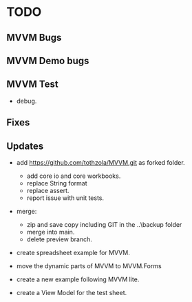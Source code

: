 # TODO

## MVVM Bugs

## MVVM Demo bugs

## MVVM Test

* debug.

## Fixes

## Updates
* add https://github.com/tothzola/MVVM.git as forked folder.
	* add core io and core workbooks. 
	* replace String format
	* replace assert.
	* report issue with unit tests.
* merge:
  * zip and save copy including GIT in the ..\backup folder
  * merge into main.
  * delete preview branch.

* create spreadsheet example for MVVM.
* move the dynamic parts of MVVM to MVVM.Forms
* create a new example following MVVM lite.
* create a View Model for the test sheet.
